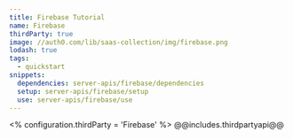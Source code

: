 ```yaml
---
title: Firebase Tutorial
name: Firebase
thirdParty: true
image: //auth0.com/lib/saas-collection/img/firebase.png
lodash: true
tags:
  - quickstart
snippets:
  dependencies: server-apis/firebase/dependencies
  setup: server-apis/firebase/setup
  use: server-apis/firebase/use
---
```

<% configuration.thirdParty = 'Firebase' %>
@@includes.thirdpartyapi@@
